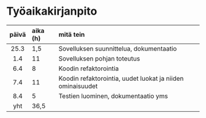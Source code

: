 # Työaikakirjanpito

| päivä | aika (h) | mitä tein  |
| :----:|:-----| :-----|
|25.3   | 1,5   | Sovelluksen suunnittelua, dokumentaatio |
|1.4   | 11   | Sovelluksen pohjan toteutus |
|6.4   | 8   | Koodin refaktorointia |
|7.4   | 11   | Koodin refaktorointia, uudet luokat ja niiden ominaisuudet |
|8.4   |  5  | Testien luominen, dokumentaatio yms |
| yht   | 36,5   | | 